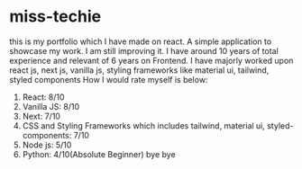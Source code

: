 # miss-techie
this is my portfolio which I have made on react. A simple application to showcase my work. I am still improving it. I have around 10 years of total experience and relevant of 6 years on Frontend. I have majorly worked upon react js, next js, vanilla js, styling frameworks like material ui, tailwind, styled components
How I would rate myself is below:
1. React: 8/10
2. Vanilla JS: 8/10
3. Next: 7/10
4. CSS and Styling Frameworks which includes tailwind, material ui, styled-components: 7/10
6. Node js: 5/10
7. Python: 4/10(Absolute Beginner)
   bye bye
